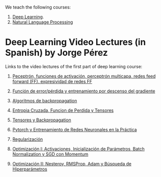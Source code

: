 
We teach the following courses:

1.  [Deep Learning](https://github.com/jorgeperezrojas/cc6204-DeepLearning-DCCUChile).
2. [Natural Language Processing](https://github.com/dccuchile/CC6205)



#  Deep Learning Video Lectures (in Spanish) by Jorge Pérez

Links to the video lectures of the first part of deep learning course:

1. [Peceptrón, funciones de activación, perceptrón multicapa, redes feed forward (FF), expresividad de redes FF](http://www.youtube.com/watch?v=oCGB8wVej-I)

2. [Función de error/pérdida y entrenamiento por descenso del gradiente](http://www.youtube.com/watch?v=tONNKS2En9c)

3. [Algoritmos de backpropagation](http://www.youtube.com/watch?v=KXqSt4-8l_E)

4. [Entropia Cruzada, Funcion de Perdida y Tensores](http://www.youtube.com/watch?v=lnYAVf1UkU8)

5. [Tensores y Backpropagation](http://www.youtube.com/watch?v=atQHDde309k)

6. [Pytorch y Entrenamiento de Redes Neuronales en la Práctica](http://www.youtube.com/watch?v=ML5jnWMzCoA)

7. [Regularización](http://www.youtube.com/watch?v=MmVY_ZLWF0E)

8. [Optimización I: Activaciones, Inicialización de Parámetros, Batch Normalization y SGD con Momentum](http://www.youtube.com/watch?v=4lTYNuU5IKs)

9. [Optimización II: Nesterov, RMSProp, Adam y Búsqueda de Hiperparámetros](http://www.youtube.com/watch?v=WGPTHQuMuR4)



